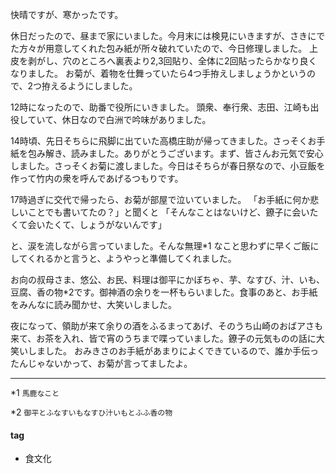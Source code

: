 快晴ですが、寒かったです。

休日だったので、昼まで家にいました。今月末には検見にいきますが、さきにでた方々が用意してくれた包み紙が所々破れていたので、今日修理しました。
上皮を剥がし、穴のところへ裏表より2,3回貼り、全体に2回貼ったらかなり良くなりました。
お菊が、着物を仕舞っていたら4つ手拵えしましょうかというので、2つ拵えるようにしました。

12時になったので、助番で役所にいきました。
頭衆、奉行衆、志田、江崎も出役していて、休日なので白洲で吟味がありました。

14時頃、先日そちらに飛脚に出ていた高橋庄助が帰ってきました。さっそくお手紙を包み解き、読みました。ありがとうございます。まず、皆さんお元気で安心しました。さっそくお菊に渡しました。今日はそちらが春日祭なので、小豆飯を作って竹内の衆を呼んであげるつもりです。

17時過ぎに交代で帰ったら、お菊が部屋で泣いていました。
「お手紙に何か悲しいことでも書いてたの？」と聞くと
「そんなことはないけど、鐐子に会いたくて会いたくて、しょうがないんです」

と、涙を流しながら言っていました。そんな無理*1 なこと思わずに早くご飯にしてくれるかと言うと、ようやっと準備してくれました。

お向の叔母さま、悠公、お民、料理は御平にかぼちゃ、芋、なすび、汁、いも、豆腐、香の物*2です。御神酒の余りを一杯もらいました。食事のあと、お手紙をみんなに読み聞かせ、大笑いしました。

夜になって、領助が来て余りの酒をふるまってあげ、そのうち山崎のおばアさも来て、お茶を入れ、皆で宵のうちまで喋っていました。鐐子の元気ものの話に大笑いしました。
おみきさのお手紙があまりによくできているので、誰か手伝ったんじゃないかって、お菊が言ってましたよ。

***
*1 `馬鹿なこと`

*2 `御平とふなすいもなすひ汁いもとふふ香の物`

#### tag
- 食文化
